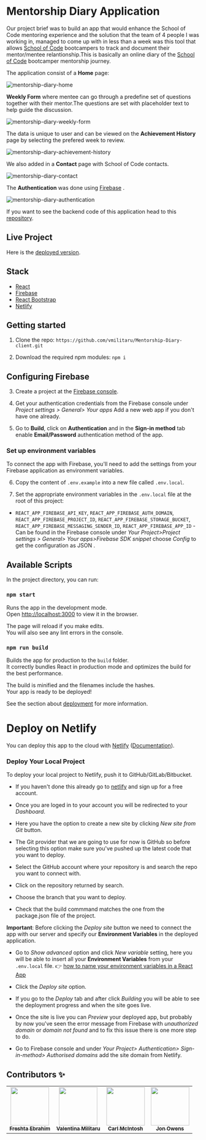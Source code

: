 # Mentorship Diary Application

Our project brief was to build an app that would enhance the School of Code mentoring experience and the solution that the team of 4 people I was working in, managed to come up with in less than a week was this tool that allows [School of Code](https://www.schoolofcode.co.uk/) bootcampers to track and document their mentor/mentee relantionship.This is basically an online diary of the [School of Code](https://www.schoolofcode.co.uk/) bootcamper mentorship journey.

The application consist of a **Home** page:

![mentorship-diary-home](https://user-images.githubusercontent.com/70764326/106596359-cad7eb00-654c-11eb-934f-35e732037fdf.png)

**Weekly Form** where mentee can go through a predefine set of questions together with their mentor.The questions are set with placeholder text to help guide the discussion. 

![mentorship-diary-weekly-form](https://user-images.githubusercontent.com/70764326/106596972-a9c3ca00-654d-11eb-91ce-7102d9c0c75f.png)

The data is unique to user and can be viewed on the **Achievement History** page by selecting the prefered week to review.

![mentorship-diary-achievement-history](https://user-images.githubusercontent.com/70764326/106597157-edb6cf00-654d-11eb-9ddc-61c80685a7ec.png)

We also added in a **Contact** page with School of Code contacts.

![mentorship-diary-contact](https://user-images.githubusercontent.com/70764326/106598206-5488b800-654f-11eb-8448-6a128e75d20d.png)

The **Authentication** was done using [Firebase](https://firebase.google.com/) .

![mentorship-diary-authentication](https://user-images.githubusercontent.com/70764326/106597795-d0cecb80-654e-11eb-9002-1daae449b413.png)


If you want to see the backend code of this application head to this [repository](https://github.com/vmilitaru/Mentorship-Diary-server).

## Live Project

Here is the [deployed version](https://mentorship-diary.netlify.app/).

## Stack

- [React](https://reactjs.org/)
- [Firebase](https://firebase.google.com/)
- [React Bootstrap](https://react-bootstrap.github.io/)
- [Netlify](https://www.netlify.com/)

## Getting started

1. Clone the repo: `https://github.com/vmilitaru/Mentorship-Diary-client.git`

2. Download the required npm modules: `npm i`

## Configuring Firebase 


3. Create a project at the [Firebase console](https://console.firebase.google.com/).

4. Get your authentication credentials from the Firebase console under _Project settings > General> Your apps_ Add a new web app if you don't have one already. 

5. Go to **Build**, click on **Authentication** and in the **Sign-in method** tab enable **Email/Password** authentication method of the app.

### Set up environment variables

To connect the app with Firebase, you'll need to add the settings from your Firebase application as environment variables.

6. Copy the content of `.env.example` into a new file called `.env.local`.

7. Set the appropriate environment variables in the `.env.local` file at the root of this project:

  - `REACT_APP_FIREBASE_API_KEY`,  `REACT_APP_FIREBASE_AUTH_DOMAIN`, `REACT_APP_FIREBASE_PROJECT_ID`, `REACT_APP_FIREBASE_STORAGE_BUCKET`, `REACT_APP_FIREBASE_MESSAGING_SENDER_ID`, `REACT_APP_FIREBASE_APP_ID` - Can be found in the Firebase console under _Your Project>Project settings > General> Your apps>Firebase SDK snippet_ choose _Config_ to get the configuration as JSON .

## Available Scripts

In the project directory, you can run:

### `npm start`

Runs the app in the development mode.\
Open [http://localhost:3000](http://localhost:3000) to view it in the browser.

The page will reload if you make edits.\
You will also see any lint errors in the console.

### `npm run build`

Builds the app for production to the `build` folder.\
It correctly bundles React in production mode and optimizes the build for the best performance.

The build is minified and the filenames include the hashes.\
Your app is ready to be deployed!

See the section about [deployment](https://facebook.github.io/create-react-app/docs/deployment) for more information.

# Deploy on Netlify

You can deploy this app to the cloud with [Netlify](https://www.netlify.com/) ([Documentation](https://docs.netlify.com/site-deploys/create-deploys/)).

### Deploy Your Local Project 

To deploy your local project to Netlify, push it to GitHub/GitLab/Bitbucket.

  - If you haven't done this already go to [netlify](https://app.netlify.com/signup) and sign up for a free account. 

  - Once you are loged in to your account you will be redirected to your _Dashboard_.

  - Here you have the option to create a new site by clicking _New site from Git_ button.

  - The Git provider that we are going to use for now is GitHub so before selecting this option make sure you've pushed up the latest code that you want to deploy.

  - Select the GitHub account where your repository is and search the repo you want to connect with.

  - Click on the repository returned by search.

  - Choose the branch that you want to deploy.

  - Check that the build commmand matches the one from the package.json file of the project.

**Important**:  Before clicking the _Deploy site_ button we need to connect the app with our server and specify our **Environment Variables** in the deployed application. 

  - Go to _Show advanced_ option and click _New variable_ setting, here you will be able to insert all your **Environment Variables** from your `.env.local` file. 👉 [how to name your environment variables in a React App](https://create-react-app.dev/docs/adding-custom-environment-variables/)

  - Click the _Deploy site_ option.

  - If you go to the _Deploy_ tab and after click _Building_ you will be able to see the deployment progress and when the site goes live.

  - Once the site is live you can _Preview_ your deployed app, but probably by now  you've seen the error message from Firebase with _unauthorized domain_ or _domain not found_ and to fix this issue there is one more step to do.

  - Go to Firebase console and under _Your Project> Authentication> Sign-in-method> Authorised domains_  add the site domain from Netlify.



## Contributors ✨

<table>
  <tr>
    <td align="center"><a href="https://github.com/FreshtaEbrahim"><img src="https://avatars.githubusercontent.com/u/56118343?s=400&u=7db01c710b8ba0ea0f75efbea2f5113a396a839b&v=4" width="100px;" alt=""/><br /><sub><b>Freshta Ebrahim</b></sub></a><br /><a </td>
    <td align="center"><a href="https://github.com/vmilitaru"><img src="https://avatars0.githubusercontent.com/u/70764326?s=120&v=4" width="100px;" alt=""/><br /><sub><b>Valentina Militaru</b></sub></a><br /></td>
   <td align="center"><a href="https://github.com/cod3rcarl"><img src="https://avatars.githubusercontent.com/u/70280561?s=400&u=423202e286eba513af63e4225e44d6fea8b6475a&v=4" width="100px;" alt=""/><br /><sub><b>Carl McIntosh</b></sub></a><br /></td>
   <td align="center"><a href="https://github.com/Jonowens84"><img src="https://ca.slack-edge.com/T6L933W4X-U01A0GAG4LE-7362c19b41f6-512" width="100px;" alt=""/><br /><sub><b>Jon Owens</b></sub></a><br /></td>
  </tr>
</table>
